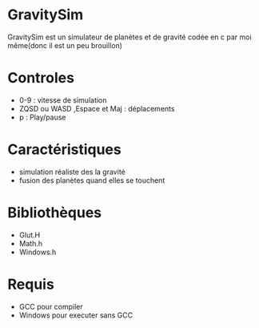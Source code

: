# GravitySim
GravitySim est un simulateur de planètes et de gravité codée en c par moi même(donc il est un peu brouillon)

# Controles
- 0-9 : vitesse de simulation
- ZQSD ou WASD ,Espace et Maj : déplacements
- p : Play/pause

# Caractéristiques
- simulation réaliste des la gravité
- fusion des planètes quand elles se touchent

# Bibliothèques
- Glut.H
- Math.h
- Windows.h

# Requis
- GCC pour compiler
- Windows pour executer sans GCC
